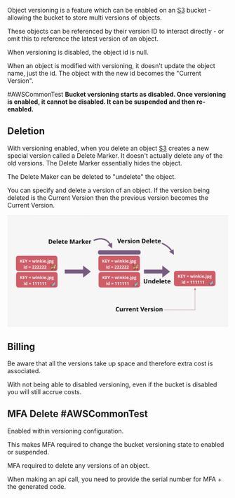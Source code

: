 Object versioning is a feature which can be enabled on an [S3](S3.md) bucket - allowing the bucket to store multi versions of objects.

These objects can be referenced by their version ID to interact directly - or omit this to reference the latest version of an object.

When versioning is disabled, the object id is null.

When an object is modified with versioning, it doesn't update the object name, just the id. The object with the new id becomes the "Current Version".

#AWSCommonTest **Bucket versioning starts as disabled. Once versioning is enabled, it cannot be disabled. It can be suspended and then re-enabled.**


## Deletion
With versioning enabled, when you delete an object [S3](S3.md) creates a new special version called a Delete Marker. It doesn't actually delete any of the old versions. The Delete Marker essentially hides the object. 

The Delete Maker can be deleted to "undelete" the object.

You can specify and delete a version of an object. If the version being deleted is the Current Version then the previous version becomes the Current Version.

![Pasted image 20250211195909.png](_atts/Pasted%20image%2020250211195909.png)

## Billing
Be aware that all the versions take up space and therefore extra cost is associated.

With not being able to disabled versioning, even if the bucket is disabled you will still accrue costs. 


## MFA Delete #AWSCommonTest
Enabled within versioning configuration.

This makes MFA required to change the bucket versioning state to enabled or suspended.

MFA required to delete any versions of an object.

When making an api call, you need to provide the serial number for MFA + the generated code.
